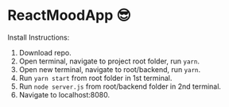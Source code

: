 # ReactMoodApp 😎

Install Instructions:
1) Download repo.
2) Open terminal, navigate to project root folder, run `yarn`.
3) Open new terminal, navigate to root/backend, run `yarn`.
4) Run `yarn start` from root folder in 1st terminal.
5) Run `node server.js` from root/backend folder in 2nd terminal.
6) Navigate to localhost:8080.
